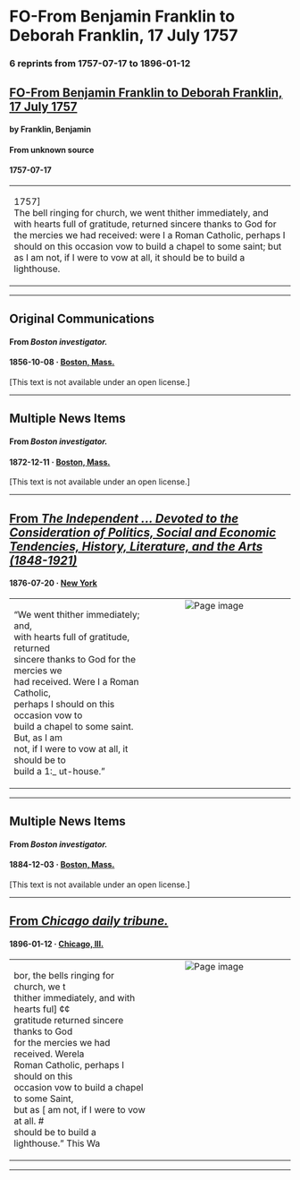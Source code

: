 
# FO-From Benjamin Franklin to Deborah Franklin, 17 July 1757

### 6 reprints from 1757-07-17 to 1896-01-12

## [FO-From Benjamin Franklin to Deborah Franklin, 17 July 1757](https://founders.archives.gov/documents/Franklin/01-07-02-0106)

#### by Franklin, Benjamin

#### From unknown source

#### 1757-07-17

<table style="width: 100%;"><tr><td style="width: 50%">

 1757]  
The bell ringing for church, we went thither immediately, and with hearts full of gratitude, returned sincere thanks to God for the mercies we had received: were I a Roman Catholic, perhaps I should on this occasion vow to build a chapel to some saint; but as I am not, if I were to vow at all, it should be to build a lighthouse.
</td></tr></table>

---

## Original Communications

#### From _Boston investigator._

#### 1856-10-08 &middot; [Boston, Mass.](http://dbpedia.org/resource/Boston)

[This text is not available under an open license.]

---

## Multiple News Items

#### From _Boston investigator._

#### 1872-12-11 &middot; [Boston, Mass.](http://dbpedia.org/resource/Boston)

[This text is not available under an open license.]

---

## [From _The Independent ... Devoted to the Consideration of Politics, Social and Economic Tendencies, History, Literature, and the Arts (1848-1921)_](https://archive.org/details/sim_independent_1876-07-20_28_1442/page/n3/mode/1up?view=theater)

#### 1876-07-20 &middot; [New York](http://dbpedia.org/resource/New_York_City)

<table style="width: 100%;"><tr><td style="width: 50%">

  
  
“We went thither immediately; and,  
with hearts full of gratitude, returned  
sincere thanks to God for the mercies we  
had received. Were I a Roman Catholic,  
perhaps I should on this occasion vow to  
build a chapel to some saint. But, as I am  
not, if I were to vow at all, it should be to  
build a 1:_ ut-house.”
</td><td style="width: 50%; max-height: 75%; margin: auto; display: block;">
<img alt="Page image" src="https://iiif.archive.org/iiif/sim_independent_1876-07-20_28_1442&#0036;3/pct:31.822811,84.873950,19.679226,5.339636/600,/0/default.jpg"/>
</td>
</tr></table>

---

## Multiple News Items

#### From _Boston investigator._

#### 1884-12-03 &middot; [Boston, Mass.](http://dbpedia.org/resource/Boston)

[This text is not available under an open license.]

---

## [From _Chicago daily tribune._](https://archive.org/details/per_chicago-daily-tribune_the-chicago-sunday-tribu_1896-01-12_55_12/page/n39/mode/1up?view=theater)

#### 1896-01-12 &middot; [Chicago, Ill.](http://dbpedia.org/resource/Chicago)

<table style="width: 100%;"><tr><td style="width: 50%">

  
bor, the bells ringing for church, we t  
thither immediately, and with hearts ful] ¢¢  
gratitude returned sincere thanks to God  
for the mercies we had received. Werela  
Roman Catholic, perhaps I should on this  
occasion vow to build a chapel to some Saint,  
but as [ am not, if I were to vow at all. #  
should be to build a lighthouse.” This Wa
</td><td style="width: 50%; max-height: 75%; margin: auto; display: block;">
<img alt="Page image" src="https://iiif.archive.org/iiif/per_chicago-daily-tribune_the-chicago-sunday-tribu_1896-01-12_55_12&#0036;39/pct:79.273476,30.600169,10.831452,3.080093/600,/0/default.jpg"/>
</td>
</tr></table>

---

